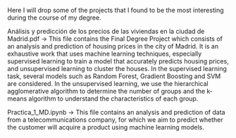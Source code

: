 
Here I will drop some of the projects that I found to be the most interesting during the course of my degree. 

Análisis y predicción de los precios de las viviendas en la ciudad de Madrid.pdf -> This file contains the Final Degree Project which consists of an analysis and prediction of housing prices in the city of Madrid. It is an exhaustive work that uses machine learning techniques, especially supervised learning to train a model that accurately predicts housing prices, and unsupervised learning to cluster the houses. In the supervised learning task, several models such as Random Forest, Gradient Boosting and SVM are considered. In the unsupervised learning, we use the hierarchical agglomerative algorithm to determine the number of groups and the k-means algorithm to understand the characteristics of each group. 

Practica_1_MD.ipynb -> This file contains an analysis and prediction of data from a telecommunications company, for which we aim to predict whether the customer will acquire a product using machine learning models.
